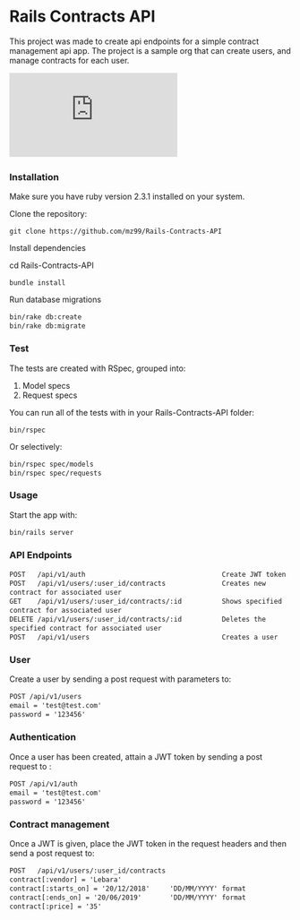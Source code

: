 # Rails Contracts API
This project was made to create api endpoints for a simple contract management api app. The project is a sample org that can create users, and manage contracts for each user.  

![alt text](https://github.com/mz99/Rails-Contracts-API/blob/master/erd.pdf)


### Installation
Make sure you have ruby version 2.3.1 installed on your system.

Clone the repository:

    git clone https://github.com/mz99/Rails-Contracts-API

Install dependencies

cd Rails-Contracts-API

    bundle install

Run database migrations

    bin/rake db:create
    bin/rake db:migrate

### Test
The tests are created with RSpec, grouped into:
1. Model specs
2. Request specs

You can run all of the tests with in your Rails-Contracts-API folder:

    bin/rspec

Or selectively:

    bin/rspec spec/models
    bin/rspec spec/requests


### Usage
Start the app with:

    bin/rails server

### API Endpoints
    POST   /api/v1/auth                                  Create JWT token
    POST   /api/v1/users/:user_id/contracts              Creates new contract for associated user
    GET    /api/v1/users/:user_id/contracts/:id          Shows specified contract for associated user
    DELETE /api/v1/users/:user_id/contracts/:id          Deletes the specified contract for associated user
    POST   /api/v1/users                                 Creates a user

### User
Create a user by sending a post request with parameters to:

    POST /api/v1/users  
    email = 'test@test.com'
    password = '123456'

### Authentication
Once a user has been created, attain a JWT token by sending a post request to :

    POST /api/v1/auth
    email = 'test@test.com'
    password = '123456'

### Contract management
Once a JWT is given, place the JWT token in the request headers and then send a post request to:

    POST   /api/v1/users/:user_id/contracts
    contract[:vendor] = 'Lebara'
    contract[:starts_on] = '20/12/2018'     'DD/MM/YYYY' format
    contract[:ends_on] = '20/06/2019'       'DD/MM/YYYY' format
    contract[:price] = '35'
